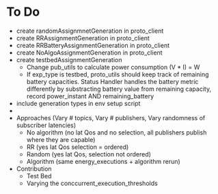 # To Do
- create randomAssignmnetGeneration in proto_client
- create RRAssignmentGeneration in proto_client
- create RRBatteryAssignmentGeneration in proto_client
- create NoAlgoAssignmentGeneration in proto_client
- create testbedAssignmentGeneration 
  - Change pub_utils to calculate power consumption (V * I) = W
  - If exp_type is testbed, proto_utils should keep track of remaining battery capacities. Status Handler handles the battery metric differently by substracting battery value from remaining capacity, record power_instant AND remaining_battery
- include generation types in env setup script
- 
- Approaches (Vary # topics, Vary # publishers, Vary randomness of subscriber latencies)
  - No algorithm (no lat Qos and no selection, all publishers publish where they are capable)
  - RR (yes lat Qos selection = ordered)
  - Random (yes lat Qos, selection not ordered)
  - Algorithm (same energy_executions + algorithm rerun)
- Contribution
  - Test Bed
  - Varying the conccurrent_execution_thresholds